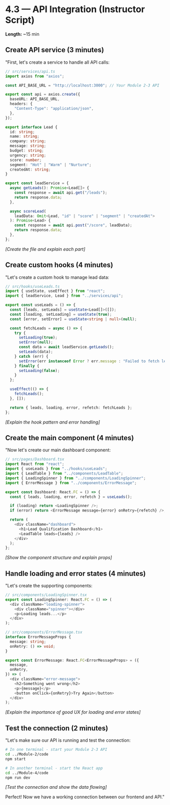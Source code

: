 # 4.3 — API Integration (Instructor Script)

**Length:** ~15 min

## Create API service (3 minutes)

"First, let's create a service to handle all API calls:

```typescript
// src/services/api.ts
import axios from "axios";

const API_BASE_URL = "http://localhost:3000"; // Your Module 2-3 API

export const api = axios.create({
  baseURL: API_BASE_URL,
  headers: {
    "Content-Type": "application/json",
  },
});

export interface Lead {
  id: string;
  name: string;
  company: string;
  message: string;
  budget: string;
  urgency: string;
  score: number;
  segment: "Hot" | "Warm" | "Nurture";
  createdAt: string;
}

export const leadService = {
  async getLeads(): Promise<Lead[]> {
    const response = await api.get("/leads");
    return response.data;
  },

  async scoreLead(
    leadData: Omit<Lead, "id" | "score" | "segment" | "createdAt">
  ): Promise<Lead> {
    const response = await api.post("/score", leadData);
    return response.data;
  },
};
```

_[Create the file and explain each part]_

## Create custom hooks (4 minutes)

"Let's create a custom hook to manage lead data:

```typescript
// src/hooks/useLeads.ts
import { useState, useEffect } from "react";
import { leadService, Lead } from "../services/api";

export const useLeads = () => {
  const [leads, setLeads] = useState<Lead[]>([]);
  const [loading, setLoading] = useState(true);
  const [error, setError] = useState<string | null>(null);

  const fetchLeads = async () => {
    try {
      setLoading(true);
      setError(null);
      const data = await leadService.getLeads();
      setLeads(data);
    } catch (err) {
      setError(err instanceof Error ? err.message : "Failed to fetch leads");
    } finally {
      setLoading(false);
    }
  };

  useEffect(() => {
    fetchLeads();
  }, []);

  return { leads, loading, error, refetch: fetchLeads };
};
```

_[Explain the hook pattern and error handling]_

## Create the main component (4 minutes)

"Now let's create our main dashboard component:

```typescript
// src/pages/Dashboard.tsx
import React from "react";
import { useLeads } from "../hooks/useLeads";
import { LeadTable } from "../components/LeadTable";
import { LoadingSpinner } from "../components/LoadingSpinner";
import { ErrorMessage } from "../components/ErrorMessage";

export const Dashboard: React.FC = () => {
  const { leads, loading, error, refetch } = useLeads();

  if (loading) return <LoadingSpinner />;
  if (error) return <ErrorMessage message={error} onRetry={refetch} />;

  return (
    <div className="dashboard">
      <h1>Lead Qualification Dashboard</h1>
      <LeadTable leads={leads} />
    </div>
  );
};
```

_[Show the component structure and explain props]_

## Handle loading and error states (4 minutes)

"Let's create the supporting components:

```typescript
// src/components/LoadingSpinner.tsx
export const LoadingSpinner: React.FC = () => (
  <div className="loading-spinner">
    <div className="spinner"></div>
    <p>Loading leads...</p>
  </div>
);

// src/components/ErrorMessage.tsx
interface ErrorMessageProps {
  message: string;
  onRetry: () => void;
}

export const ErrorMessage: React.FC<ErrorMessageProps> = ({
  message,
  onRetry,
}) => (
  <div className="error-message">
    <h2>Something went wrong</h2>
    <p>{message}</p>
    <button onClick={onRetry}>Try Again</button>
  </div>
);
```

_[Explain the importance of good UX for loading and error states]_

## Test the connection (2 minutes)

"Let's make sure our API is running and test the connection:

```bash
# In one terminal - start your Module 2-3 API
cd ../Module-2/code
npm start

# In another terminal - start the React app
cd ../Module-4/code
npm run dev
```

_[Test the connection and show the data flowing]_

Perfect! Now we have a working connection between our frontend and API."
